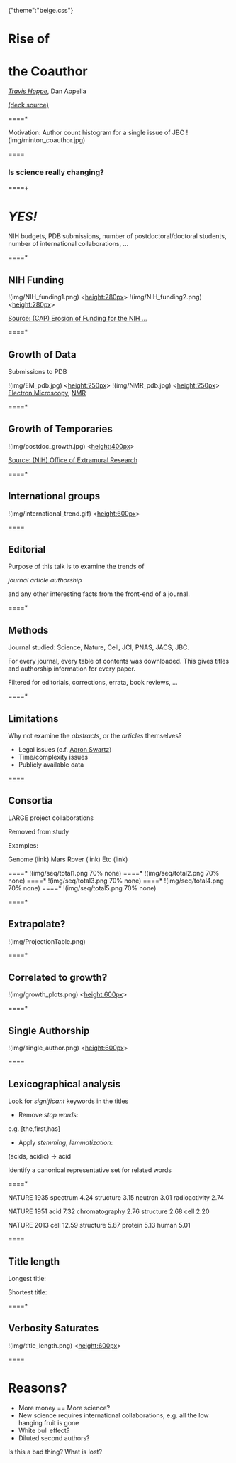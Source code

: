 {"theme":"beige.css"}

# Rise of
# the Coauthor

*[Travis Hoppe](http://thoppe.github.io/)*, Dan Appella

[(deck source)](https://github.com/thoppe/Rise-of-the-Coauthor)

====*

Motivation:
Author count histogram for a single issue of JBC
!(img/minton_coauthor.jpg)

====

### Is science really changing?

====+
<br>
# _YES!_

NIH budgets, PDB submissions,  number of postdoctoral/doctoral students, number of international collaborations, ...

====*
## NIH Funding

!(img/NIH_funding1.png) <<height:280px>>
!(img/NIH_funding2.png) <<height:280px>>

[Source: (CAP) Erosion of Funding for the NIH ...](http://www.americanprogress.org/issues/economy/report/2014/03/25/86369/erosion-of-funding-for-the-national-institutes-of-health-threatens-u-s-leadership-in-biomedical-research/)
 
====*
## Growth of Data
Submissions to PDB

!(img/EM_pdb.jpg) <<height:250px>>
!(img/NMR_pdb.jpg) <<height:250px>>
[Electron Microscopy](http://www.nature.com/nsmb/journal/v19/n12/full/nsmb.2426.html?WT.ec_id=NSMB-201212), [NMR](http://www.wwpdb.org/news/news_2013.html)

====*

## Growth of Temporaries
!(img/postdoc_growth.jpg)  <<height:400px>>

[Source: (NIH) Office of Extramural Research](http://www.americanprogress.org/issues/economy/report/2014/03/25/86369/erosion-of-funding-for-the-national-institutes-of-health-threatens-u-s-leadership-in-biomedical-research)


====*

## International groups
!(img/international_trend.gif) <<height:600px>>

====

## Editorial

Purpose of this talk is to examine the trends of 

*journal article authorship*

and any other interesting facts from the front-end of a journal.

====*

## Methods

Journal studied: Science, Nature, Cell, JCI, PNAS, JACS, JBC.

For every journal, every table of contents was downloaded. 
This gives titles and authorship information for every paper.

Filtered for editorials, corrections, errata, book reviews, ...

====*

## Limitations

Why not examine the _abstracts_, or the _articles_ themselves?

+ Legal issues (c.f. [Aaron Swartz](http://en.wikipedia.org/wiki/United_States_v._Aaron_Swartz))
+ Time/complexity issues
+ Publicly available data


====

## Consortia

LARGE project collaborations

Removed from study

Examples:

Genome (link)
Mars Rover (link)
Etc (link)


====* !(img/seq/total1.png 70% none)
====* !(img/seq/total2.png 70% none)
====* !(img/seq/total3.png 70% none)
====* !(img/seq/total4.png 70% none)
====* !(img/seq/total5.png 70% none)

====*
## Extrapolate?
!(img/ProjectionTable.png)

====*
## Correlated to growth?
!(img/growth_plots.png) <<height:600px>>

====*

## Single Authorship
!(img/single_author.png) <<height:600px>>

====
## Lexicographical analysis

Look for _significant_ keywords in the titles

+ Remove *stop words*:

e.g. [the,first,has]

+ Apply *stemming*, *lemmatization*:

(acids, acidic) $\rightarrow$ acid

Identify a canonical representative set for related words

====*

NATURE 1935
    spectrum        4.24
    structure       3.15
    neutron         3.01
    radioactivity   2.74

NATURE 1951
    acid            7.32
    chromatography  2.76
    structure       2.68
    cell            2.20

NATURE 2013
    cell            12.59
    structure       5.87
    protein         5.13
    human           5.01

====

## Title length

Longest title:

Shortest title:


====*

## Verbosity Saturates
!(img/title_length.png) <<height:600px>>

====
# Reasons?

+ More money == More science?
+ New science requires international collaborations, e.g. all the low hanging fruit is gone
+ White bull effect?
+ Diluted second authors?

Is this a bad thing? What is lost?









